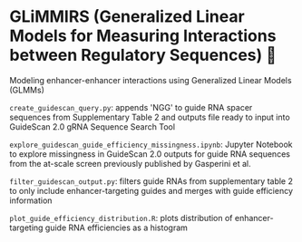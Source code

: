 # GLiMMIRS (**G**eneralized **Li**near **M**odels for **M**easuring **I**nteractions between **R**egulatory **S**equences) :star2:
Modeling enhancer-enhancer interactions using Generalized Linear Models (GLMMs)

```create_guidescan_query.py```: appends 'NGG' to guide RNA spacer sequences from Supplementary Table 2 and outputs file ready to input into GuideScan 2.0 gRNA Sequence Search Tool

```explore_guidescan_guide_efficiency_missingness.ipynb```: Jupyter Notebook to explore missingness in GuideScan 2.0 outputs for guide RNA sequences from the at-scale screen previously published by Gasperini et al.

```filter_guidescan_output.py```: filters guide RNAs from supplementary table 2 to only include enhancer-targeting guides and merges with guide efficiency information

```plot_guide_efficiency_distribution.R```: plots distribution of enhancer-targeting guide RNA efficiencies as a histogram

